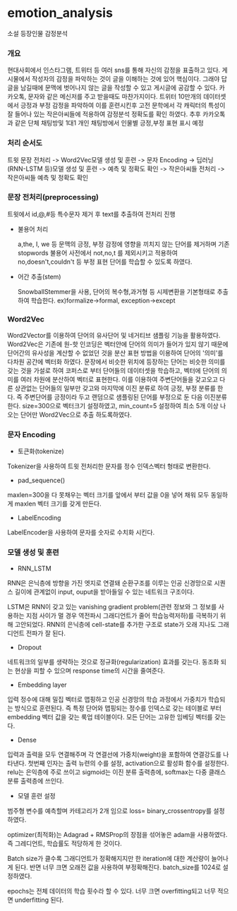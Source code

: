 # emotion_analysis
소설 등장인물 감정분석

### 개요  
현대사회에서 인스타그램, 트위터 등 여러 sns를 통해 자신의 감정을 표출하고 있다. 게시물에서 작성자의 감정을 파악하는 것이 글을 이해하는 것에 있어 핵심이다. 그래야 답글을 남길때에 문맥에
벗어나지 않는 글을 작성할 수 있고 게시글에 공감할 수 있다. 카카오톡, 문자와 같은 메신저를 주고 받을때도 마찬가지이다.
트위터 10만개의 데이터셋에서 긍정과 부정 감정을 파악하여 이를 훈련시킨후 고전 문학에서 각 캐릭터의 특성이 잘 들어나 있는 작은아씨들에 적용하여 감정분석 정확도를 확인 하였다.
추후 카카오톡과 같은 단체 채팅방및 1대1 개인 채팅방에서 인물별 긍정,부정 표현 표시 예정 


### 처리 순서도
트윗 문장 전처리 -> Word2Vec모델 생성 및 훈련 -> 문자 Encoding -> 딥러닝(RNN-LSTM 등)모델 생성 및 훈련 -> 예측 및 정확도 확인 -> 작은아씨들 전처리 -> 작은아씨들 예측 및 정확도 확인


### 문장 전처리(preprocessing)
트윗에서 id,@,#등 특수문자 제거 후 text를 추출하여 전처리 진행 
- 불용어 처리

  a,the, I, we 등 문맥의 긍정, 부정 감정에 영향을 끼치지 않는 단어를 제거하며 기존 stopwords 불용어 사전에서 not,no,t 를 제외시키고 적용하여 no,doesn't,couldn't 등 부정 표현 단어를 학습할 수 있도록 하였다.
- 어간 추출(stem)

  SnowballStemmer을 사용, 단어의 복수형,과거형 등 시제변환을 기본형태로 추출하여 학습한다. ex)formalize->formal, exception->except


### Word2Vec
Word2Vector를 이용하여 단어의 유사단어 및 네거티브 샘플링 기능을 활용하였다. 
Word2Vec은 기존에 원-핫 인코딩은 벡터안에 단어의 의미가 들어가 있지 않기 때문에 단어간의 유사성을 계산할 수 없었던 것을 분산 표현 방법을 이용하여 단어의 '의미'를 다차원 공간에 벡터화 하였다.
문장에서 비슷한 위치에 등장하는 단어는 비슷한 의미를 갖는 것을 가설로 하여 코퍼스로 부터 단어들의 데이터셋을 학습하고, 벡터에 단어의 의미를 여러 차원에 분산하여 벡터로 표현한다.
이를 이용하여 주변단어들을 갖고오고 다른 상관없는 단어들의 일부만 갖고와 마지막에 이진 분류로 하여 긍정, 부정 분류를 한다. 즉 주변단어를 긍정이라 두고 랜덤으로 샘플링된 단어를 부정으로 둔 다음 이진분류 한다.
size=300으로 벡터크기 설정하였고, min_count=5 설정하여 최소 5개 이상 나오는 단어만 Word2Vec으로 추출 하도록하였다.

### 문자 Encoding
- 토큰화(tokenize)

Tokenizer을 사용하여 트윗 전처리한 문자를 정수 인덱스벡터 형태로 변환한다.
- pad_sequence()

maxlen=300을 다 못채우는 벡터 크기를 앞에서 부터 값을 0을 넣어 채워 모두 동일하게 maxlen 벡터 크기를 갖게 만든다.
- LabelEncoding

LabelEncoder을 사용하여 문자를 숫자로 수치화 시킨다.

### 모델 생성 및 훈련
- RNN_LSTM

RNN은 은닉층에 방향을 가진 엣지로 연결돼 순환구조를 이루는 인공 신경망으로 시퀀스 길이에 관계없이 input, ouput을 받아들일 수 있는 네트워크 구조이다.

LSTM은 RNN이 갖고 있는 vanishing gradient problem(관련 정보와 그 정보를 사용하는 지점 사이가 멀 경우 역전파시 그래디언트가 줄어 학습능력저하)를 극복하기 위해 고안되었다. RNN의 은닉층에 cell-state를 추가한 구조로 state가 오래 지나도 그래디언트 전파가 잘 된다.
- Dropout

네트워크의 일부를 생략하는 것으로 정규화(regularization) 효과를 갖는다. 동조화 되는 현상을 피할 수 있으며 response time의 시간을 줄여준다.
- Embedding layer

입력 정수에 대해 밀집 벡터로 맵핑하고 인공 신경망의 학습 과정에서 가중치가 학습되는 방식으로 훈련된다. 즉 특정 단어와 맵핑되는 정수를 인덱스로 갖는 테이블로 부터 embedding 벡터 값을 갖는 룩업 테이블이다. 모든 단어는 고유한 임베딩 벡터를 갖는다.
- Dense

입력과 출력을 모두 연결해주며 각 연결선에 가중치(weight)을 포함하여 연결강도를 나타낸다. 첫번째 인자는 출력 뉴련의 수를 설정, activation으로 활성화 함수를 설정한다. relu는 은익층에 주로 쓰이고 sigmoid는 이진 분류 출력층에, softmax는 다중 클래스 분류 출력층에 쓰인다.

- 모델 훈련 설정

범주형 변수를 예측할며 카테고리가 2개 임으로 loss= binary_crossentropy를 설정 하였다. 

optimizer(최적화)는  Adagrad + RMSProp의 장점을 섞어놓은 adam을 사용하였다. 즉 그레디언트, 학습률도 적당하게 한 것이다.

Batch size가 클수록 그래디언트가 정확해지지만 한 iteration에 대한 계산량이 늘어나게 된다. 반면 너무 크면 오래전 값을 사용하여 부정확해진다. batch_size를 1024로 설정하였다. 

epochs는 전체 데이터의 학습 횟수라 할 수 있다. 너무 크면 overfitting되고 너무 적으면 underfitting 된다.
